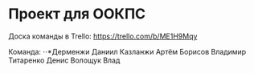 # Проект для ООКПС

Доска команды в Trello:
https://trello.com/b/ME1H9Mqy

Команда:
⋅⋅*Дерменжи Даниил
Казланжи Артём
Борисов Владимир
Титаренко Денис
Волощук Влад
